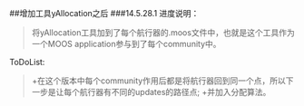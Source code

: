 ##增加工具yAllocation之后
###14.5.28.1
进度说明：
>将yAllocation工具加到了每个航行器的.moos文件中，也就是这个工具作为一个MOOS application参与到了每个community中。    

ToDoList:
>+在这个版本中每个community作用后都是将航行器回到同一个点，所以下一步是让每个航行器有不同的updates的路径点;
+并加入分配算法。

